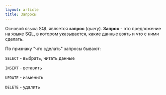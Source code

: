 ```yaml
---
layout: article
title: Запросы
---
```


Основой языка SQL является **запрос** (*query*). **Запрос** - это предложение на языке SQL, в котором указывается, какие данные взять и что с ними сделать.

По признаку "что сделать" запросы бывают:

`SELECT` - выбрать, читать данные

`INSERT` - вставить

`UPDATE` - изменить

`DELETE` - удалить
